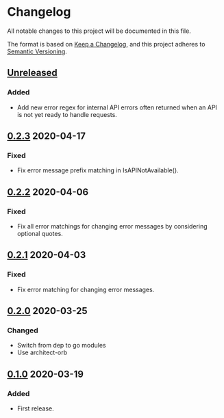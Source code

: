 # Changelog

All notable changes to this project will be documented in this file.

The format is based on [Keep a Changelog](https://keepachangelog.com/en/1.0.0/),
and this project adheres to [Semantic Versioning](https://semver.org/spec/v2.0.0.html).



## [Unreleased]

### Added

- Add new error regex for internal API errors often returned when an API is not yet ready to handle requests.



## [0.2.3] 2020-04-17

### Fixed

- Fix error message prefix matching in IsAPINotAvailable().



## [0.2.2] 2020-04-06

### Fixed

- Fix all error matchings for changing error messages by considering optional quotes.



## [0.2.1] 2020-04-03

### Fixed

- Fix error matching for changing error messages.



## [0.2.0] 2020-03-25

### Changed

- Switch from dep to go modules
- Use architect-orb



## [0.1.0] 2020-03-19

### Added

- First release.



[Unreleased]: https://github.com/giantswarm/errors/compare/v0.2.3...HEAD

[0.2.3]: https://github.com/giantswarm/errors/compare/v0.2.2...v0.2.3
[0.2.2]: https://github.com/giantswarm/errors/compare/v0.2.1...v0.2.2
[0.2.1]: https://github.com/giantswarm/errors/compare/v0.2.0...v0.2.1
[0.2.0]: https://github.com/giantswarm/errors/compare/v0.1.0...v0.2.0

[0.1.0]: https://github.com/giantswarm/errors/releases/tag/v0.1.0

